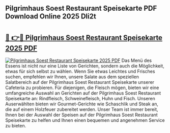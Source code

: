 ## Pilgrimhaus Soest Restaurant Speisekarte PDF Download Online 2025 Dli2t

# <h2><a href="http://gc5yum.nevu.top/?p=Pilgrimhaus+Soest+Restaurant+Speisekarte">🔗 👉🔴 Pilgrimhaus Soest Restaurant Speisekarte 2025 PDF</a></h2>

[![Pilgrimhaus Soest Restaurant Speisekarte 2025 PDF](https://i.imgur.com/dBaPXMq.png)](http://gc5yum.nevu.top/?p=Pilgrimhaus+Soest+Restaurant+Speisekarte)
Das Menü des Essens ist nicht nur eine Liste von Gerichten, sondern auch die Möglichkeit, etwas für sich selbst zu wählen. Wenn Sie etwas Leichtes und Frisches suchen, empfehlen wir Ihnen, unsere Salate aus dem speziellen Salatbereich auf der Pilgrimhaus Soest Restaurant Speisekarte unserer Cafeteria zu probieren. Für diejenigen, die Fleisch mögen, bieten wir eine umfangreiche Auswahl an Gerichten auf der Pilgrimhaus Soest Restaurant Speisekarte an: Rindfleisch, Schweinefleisch, Huhn und Fisch. Unseren Auserwählten bieten wir Gourmet-Gerichte wie Schaschlik und Steak an, die auf einem Holzfeuer zubereitet werden. Unser Team ist immer bereit, Ihnen bei der Auswahl der Speisen auf der Pilgrimhaus Soest Restaurant Speisekarte zu helfen und Ihnen einen bequemen und angenehmen Service zu bieten.
